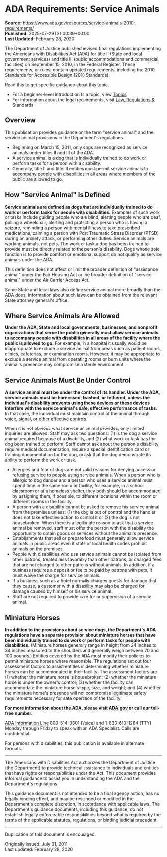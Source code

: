 # ADA Requirements: Service Animals

**Source:** https://www.ada.gov/resources/service-animals-2010-requirements/  
**Published:** 2025-07-29T21:00:39+00:00  
**Last Updated:** February 28, 2020

The Department of Justice published revised final regulations implementing the Americans with Disabilities Act (ADA) for title II (State and local government services) and title III (public accommodations and commercial facilities) on September 15, 2010, in the Federal Register. These requirements, or rules, contain updated requirements, including the 2010 Standards for Accessible Design (2010 Standards).

Read this to get specific guidance about this topic.

*   For a beginner-level introduction to a topic, view [Topics](https://www.ada.gov/topics)
*   For information about the legal requirements, visit [Law, Regulations & Standards](https://www.ada.gov/law-and-regs)

## Overview

This publication provides guidance on the term "service animal" and the service animal provisions in the Department's regulations.

*   Beginning on March 15, 2011, only dogs are recognized as service animals under titles II and III of the ADA.
*   A service animal is a dog that is individually trained to do work or perform tasks for a person with a disability.
*   Generally, title II and title III entities must permit service animals to accompany people with disabilities in all areas where members of the public are allowed to go.

## How "Service Animal" Is Defined

**Service animals are defined as dogs that are individually trained to do work or perform tasks for people with disabilities.** Examples of such work or tasks include guiding people who are blind, alerting people who are deaf, pulling a wheelchair, alerting and protecting a person who is having a seizure, reminding a person with mental illness to take prescribed medications, calming a person with Post Traumatic Stress Disorder (PTSD) during an anxiety attack, or performing other duties. Service animals are working animals, not pets. The work or task a dog has been trained to provide must be directly related to the person's disability. Dogs whose sole function is to provide comfort or emotional support do not qualify as service animals under the ADA.

This definition does not affect or limit the broader definition of "assistance animal" under the Fair Housing Act or the broader definition of "service animal" under the Air Carrier Access Act.

Some State and local laws also define service animal more broadly than the ADA does. Information about such laws can be obtained from the relevant State attorney general's office.

## Where Service Animals Are Allowed

**Under the ADA, State and local governments, businesses, and nonprofit organizations that serve the public generally must allow service animals to accompany people with disabilities in all areas of the facility where the public is allowed to go.** For example, in a hospital it usually would be inappropriate to exclude a service animal from areas such as patient rooms, clinics, cafeterias, or examination rooms. However, it may be appropriate to exclude a service animal from operating rooms or burn units where the animal's presence may compromise a sterile environment.

## Service Animals Must Be Under Control

**A service animal must be under the control of its handler. Under the ADA, service animals must be harnessed, leashed, or tethered, unless the individual's disability prevents using these devices or these devices interfere with the service animal's safe, effective performance of tasks.** In that case, the individual must maintain control of the animal through voice, signal, or other effective controls.

When it is not obvious what service an animal provides, only limited inquiries are allowed. Staff may ask two questions: (1) is the dog a service animal required because of a disability, and (2) what work or task has the dog been trained to perform. Staff cannot ask about the person's disability, require medical documentation, require a special identification card or training documentation for the dog, or ask that the dog demonstrate its ability to perform the work or task.

*   Allergies and fear of dogs are not valid reasons for denying access or refusing service to people using service animals. When a person who is allergic to dog dander and a person who uses a service animal must spend time in the same room or facility, for example, in a school classroom or at a homeless shelter, they both should be accommodated by assigning them, if possible, to different locations within the room or different rooms in the facility.
*   A person with a disability cannot be asked to remove his service animal from the premises unless: (1) the dog is out of control and the handler does not take effective action to control it or (2) the dog is not housebroken. When there is a legitimate reason to ask that a service animal be removed, staff must offer the person with the disability the opportunity to obtain goods or services without the animal's presence.
*   Establishments that sell or prepare food must generally allow service animals in public areas even if state or local health codes prohibit animals on the premises.
*   People with disabilities who use service animals cannot be isolated from other patrons, treated less favorably than other patrons, or charged fees that are not charged to other patrons without animals. In addition, if a business requires a deposit or fee to be paid by patrons with pets, it must waive the charge for service animals.
*   If a business such as a hotel normally charges guests for damage that they cause, a customer with a disability may also be charged for damage caused by himself or his service animal.
*   Staff are not required to provide care for or supervision of a service animal.

## Miniature Horses

**In addition to the provisions about service dogs, the Department's ADA regulations have a separate provision about miniature horses that have been individually trained to do work or perform tasks for people with disabilities.** (Miniature horses generally range in height from 24 inches to 34 inches measured to the shoulders and generally weigh between 70 and 100 pounds.) Entities covered by the ADA must modify their policies to permit miniature horses where reasonable. The regulations set out four assessment factors to assist entities in determining whether miniature horses can be accommodated in their facility. The assessment factors are (1) whether the miniature horse is housebroken; (2) whether the miniature horse is under the owner's control; (3) whether the facility can accommodate the miniature horse's type, size, and weight; and (4) whether the miniature horse's presence will not compromise legitimate safety requirements necessary for safe operation of the facility.

**For more information about the ADA, please visit [ADA.gov](https://www.ada.gov/) or call our toll-free number.**

[ADA Information Line](https://www.ada.gov/infoline/) 800-514-0301 (Voice) and 1-833-610-1264 (TTY) Monday through Friday to speak with an ADA Specialist. Calls are confidential.

For persons with disabilities, this publication is available in alternate formats.

---

The Americans with Disabilities Act authorizes the Department of Justice (the Department) to provide technical assistance to individuals and entities that have rights or responsibilities under the Act. This document provides informal guidance to assist you in understanding the ADA and the Department's regulations.

This guidance document is not intended to be a final agency action, has no legally binding effect, and may be rescinded or modified in the Department's complete discretion, in accordance with applicable laws. The Department's guidance documents, including this guidance, do not establish legally enforceable responsibilities beyond what is required by the terms of the applicable statutes, regulations, or binding judicial precedent.

---

Duplication of this document is encouraged.

Originally issued: July 01, 2011  
Last updated: February 28, 2020